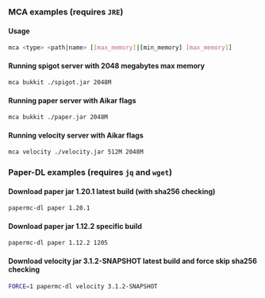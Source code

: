 ### MCA examples (requires `JRE`)

#### Usage
```bash
mca <type> <path|name> [[max_memory]|[min_memory] [max_memory]]
```

#### Running spigot server with 2048 megabytes max memory
```bash
mca bukkit ./spigot.jar 2048M
```

#### Running paper server with Aikar flags
```bash
mca bukkit ./paper.jar 2048M
```

#### Running velocity server with Aikar flags
```bash
mca velocity ./velocity.jar 512M 2048M
```

### Paper-DL examples (requires `jq` and `wget`)
#### Download paper jar 1.20.1 latest build (with sha256 checking)
```bash
papermc-dl paper 1.20.1
```

#### Download paper jar 1.12.2 specific build
```bash
papermc-dl paper 1.12.2 1205
```

#### Download velocity jar 3.1.2-SNAPSHOT latest build and force skip sha256 checking
```bash
FORCE=1 papermc-dl velocity 3.1.2-SNAPSHOT
```

